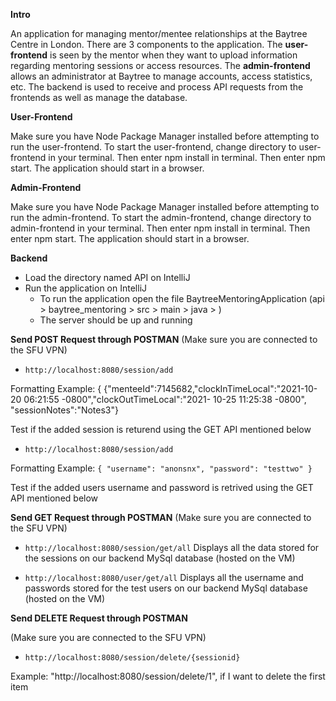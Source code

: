 **Intro**

<p>
An application for managing mentor/mentee relationships at the Baytree
Centre in London. There are 3 components to the application. The
<b>user-frontend</b> is seen by the mentor when they want to upload information regarding mentoring sessions or access resources. The <b>admin-frontend</b> allows an administrator at Baytree to manage accounts, access statistics, etc. The backend is used to receive and process API requests from the frontends as well as manage the database.
</p>

**User-Frontend**
<p>
Make sure you have Node Package Manager installed before attempting to run the user-frontend. To start the user-frontend, change directory to user-frontend in your terminal. Then enter npm install in terminal. Then enter npm start. The application should start in a browser.  
</p>

**Admin-Frontend**
<p>
Make sure you have Node Package Manager installed before attempting to run the admin-frontend. To start the admin-frontend, change directory to admin-frontend in your terminal. Then enter npm install in terminal. Then enter npm start. The application should start in a browser.
</p>


****Backend****

- Load the directory named API on IntelliJ
- Run the application on IntelliJ
    - To run the application open the file BaytreeMentoringApplication (api > baytree_mentoring > src > main > java > )
    - The server should be up and running 



**Send POST Request through POSTMAN**
(Make sure you are connected to the SFU VPN)


- `http://localhost:8080/session/add`

Formatting Example: { {"menteeId":7145682,"clockInTimeLocal":"2021-10-20 06:21:55 -0800","clockOutTimeLocal":"2021- 10-25 11:25:38 -0800", "sessionNotes":"Notes3"}

Test if the added session is returend using the GET API mentioned below

- `http://localhost:8080/session/add`

Formatting Example: 
`{ "username": "anonsnx", "password": "testtwo" }`

Test if the added users username and password is retrived using the GET API mentioned below



**Send GET Request through POSTMAN**
(Make sure you are connected to the SFU VPN)


- `http://localhost:8080/session/get/all`
Displays all the data stored for the sessions on our backend MySql database (hosted on the VM)


- `http://localhost:8080/user/get/all`
Displays all the username and passwords stored for the test users on our backend MySql database (hosted on the VM)


**Send DELETE Request through POSTMAN**

(Make sure you are connected to the SFU VPN)

- `http://localhost:8080/session/delete/{sessionid}`

Example: "http://localhost:8080/session/delete/1", if I want to delete the first item

